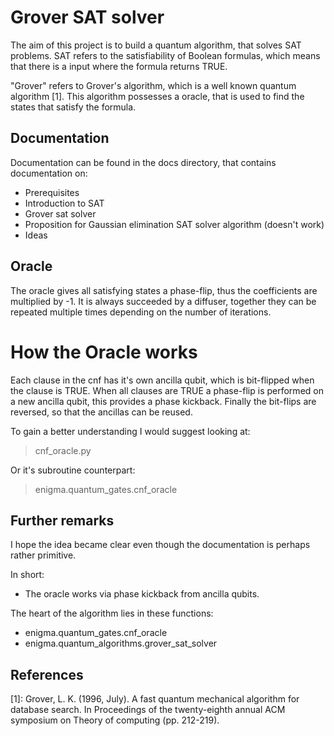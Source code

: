 # Grover SAT solver
The aim of this project is to build a quantum algorithm, that solves SAT problems. SAT refers to the satisfiability of Boolean formulas, which means that there is a input where the formula returns TRUE.

"Grover" refers to Grover's algorithm, which is a well known quantum algorithm [1]. This algorithm possesses a oracle, that is used to find the states that satisfy the formula.

## Documentation

Documentation can be found in the docs directory, that contains documentation on:

* Prerequisites
* Introduction to SAT
* Grover sat solver
* Proposition for Gaussian elimination SAT solver algorithm (doesn't work)
* Ideas

## Oracle

The oracle gives all satisfying states a phase-flip, thus the coefficients are multiplied by -1. It is always succeeded by a diffuser, together they can be repeated multiple times depending on the number of iterations.

# How the Oracle works

Each clause in the cnf has it's own ancilla qubit, which is bit-flipped when the clause is TRUE. When all clauses are TRUE a phase-flip is performed on a new ancilla qubit, this provides a phase kickback. Finally the bit-flips are reversed, so that the ancillas can be reused.

To gain a better understanding I would suggest looking at:

> cnf_oracle.py

Or it's subroutine counterpart:

> enigma.quantum_gates.cnf_oracle

## Further remarks

I hope the idea became clear even though the documentation is perhaps rather primitive.

In short:

* The oracle works via phase kickback from ancilla qubits.

The heart of the algorithm lies in these functions:

* enigma.quantum_gates.cnf_oracle
* enigma.quantum_algorithms.grover_sat_solver

## References

[1]: Grover, L. K. (1996, July). A fast quantum mechanical algorithm for database search. In Proceedings of the twenty-eighth annual ACM symposium on Theory of computing (pp. 212-219).

